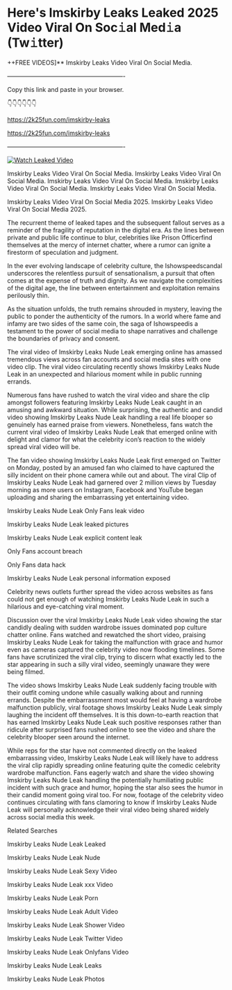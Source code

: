 # Here's Imskirby Leaks Leaked 2025 Video Viral On Soc𝚒al Med𝚒a (Tw𝚒tter)

++FREE VIDEOS]** Imskirby Leaks Video Viral On Social Media.

———————————————————-

Copy this link and paste in your browser.

👇👇👇👇👇👇

https://2k25fun.com/imskirby-leaks

https://2k25fun.com/imskirby-leaks

———————————————————-

[![Watch Leaked Video](https://miro.medium.com/v2/resize:fit:828/format:webp/1*cilzJN44JGOrTw9NJCrNHA.gif "Watch Leaked Video")](https://2k25fun.com/imskirby-leaks)

Imskirby Leaks Video Viral On Social Media. Imskirby Leaks Video Viral On Social Media. Imskirby Leaks Video Viral On Social Media. Imskirby Leaks Video Viral On Social Media. Imskirby Leaks Video Viral On Social Media.

Imskirby Leaks Video Viral On Social Media 2025. Imskirby Leaks Video Viral On Social Media 2025.

The recurrent theme of leaked tapes and the subsequent fallout serves as a reminder of the fragility of reputation in the digital era. As the lines between private and public life continue to blur, celebrities like Prison Officerfind themselves at the mercy of internet chatter, where a rumor can ignite a firestorm of speculation and judgment.

In the ever evolving landscape of celebrity culture, the Ishowspeedscandal underscores the relentless pursuit of sensationalism, a pursuit that often comes at the expense of truth and dignity. As we navigate the complexities of the digital age, the line between entertainment and exploitation remains perilously thin.

As the situation unfolds, the truth remains shrouded in mystery, leaving the public to ponder the authenticity of the rumors. In a world where fame and infamy are two sides of the same coin, the saga of Ishowspeedis a testament to the power of social media to shape narratives and challenge the boundaries of privacy and consent.

The viral video of Imskirby Leaks Nude Leak emerging online has amassed tremendous views across fan accounts and social media sites with one video clip. The viral video circulating recently shows Imskirby Leaks Nude Leak in an unexpected and hilarious moment while in public running errands.

Numerous fans have rushed to watch the viral video and share the clip amongst followers featuring Imskirby Leaks Nude Leak caught in an amusing and awkward situation. While surprising, the authentic and candid video showing Imskirby Leaks Nude Leak handling a real life blooper so genuinely has earned praise from viewers. Nonetheless, fans watch the current viral video of Imskirby Leaks Nude Leak that emerged online with delight and clamor for what the celebrity icon’s reaction to the widely spread viral video will be.

The fan video showing Imskirby Leaks Nude Leak first emerged on Twitter on Monday, posted by an amused fan who claimed to have captured the silly incident on their phone camera while out and about. The viral Clip of Imskirby Leaks Nude Leak had garnered over 2 million views by Tuesday morning as more users on Instagram, Facebook and YouTube began uploading and sharing the embarrassing yet entertaining video.

Imskirby Leaks Nude Leak Only Fans leak video

Imskirby Leaks Nude Leak leaked pictures

Imskirby Leaks Nude Leak explicit content leak

Only Fans account breach

Only Fans data hack

Imskirby Leaks Nude Leak personal information exposed

Celebrity news outlets further spread the video across websites as fans could not get enough of watching Imskirby Leaks Nude Leak in such a hilarious and eye-catching viral moment.

Discussion over the viral Imskirby Leaks Nude Leak video showing the star candidly dealing with sudden wardrobe issues dominated pop culture chatter online. Fans watched and rewatched the short video, praising Imskirby Leaks Nude Leak for taking the malfunction with grace and humor even as cameras captured the celebrity video now flooding timelines. Some fans have scrutinized the viral clip, trying to discern what exactly led to the star appearing in such a silly viral video, seemingly unaware they were being filmed.

The video shows Imskirby Leaks Nude Leak suddenly facing trouble with their outfit coming undone while casually walking about and running errands. Despite the embarrassment most would feel at having a wardrobe malfunction publicly, viral footage shows Imskirby Leaks Nude Leak simply laughing the incident off themselves. It is this down-to-earth reaction that has earned Imskirby Leaks Nude Leak such positive responses rather than ridicule after surprised fans rushed online to see the video and share the celebrity blooper seen around the internet.

While reps for the star have not commented directly on the leaked embarrassing video, Imskirby Leaks Nude Leak will likely have to address the viral clip rapidly spreading online featuring quite the comedic celebrity wardrobe malfunction. Fans eagerly watch and share the video showing Imskirby Leaks Nude Leak handling the potentially humiliating public incident with such grace and humor, hoping the star also sees the humor in their candid moment going viral too. For now, footage of the celebrity video continues circulating with fans clamoring to know if Imskirby Leaks Nude Leak will personally acknowledge their viral video being shared widely across social media this week.

Related Searches

Imskirby Leaks Nude Leak Leaked

Imskirby Leaks Nude Leak Nude

Imskirby Leaks Nude Leak Sexy Video

Imskirby Leaks Nude Leak xxx Video

Imskirby Leaks Nude Leak Porn

Imskirby Leaks Nude Leak Adult Video

Imskirby Leaks Nude Leak Shower Video

Imskirby Leaks Nude Leak Twitter Video

Imskirby Leaks Nude Leak Onlyfans Video

Imskirby Leaks Nude Leak Leaks

Imskirby Leaks Nude Leak Photos